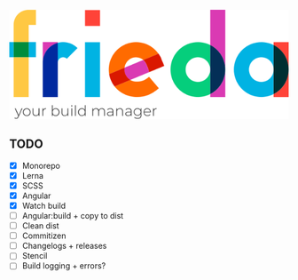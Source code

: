 ![Frieda](frieda.svg)


## TODO

- [X] Monorepo
- [X] Lerna
- [X] SCSS
- [X] Angular
- [X] Watch build
- [ ] Angular:build + copy to dist
- [ ] Clean dist
- [ ] Commitizen
- [ ] Changelogs + releases
- [ ] Stencil
- [ ] Build logging + errors?
